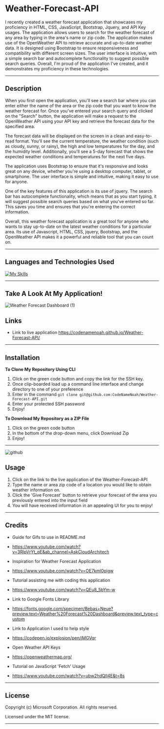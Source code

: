 # Weather-Forecast-API

I recently created a weather forecast application that showcases my proficiency in HTML, CSS, JavaScript, Bootstrap, Jquery, and API Key usages. The application allows users to search for the weather forecast of any area by typing in the area's name or zip code. The application makes use of the OpenWeather API to retrieve accurate and up-to-date weather data. It is designed using Bootstrap to ensure responsiveness and compatibility with different screen sizes. The user interface is intuitive, with a simple search bar and autocomplete functionality to suggest possible search queries. Overall, I'm proud of the application I've created, and it demonstrates my proficiency in these technologies.

---

## Description

When you first open the application, you'll see a search bar where you can enter either the name of the area or the zip code that you want to know the weather forecast for. Once you've entered your search query and clicked on the "Search" button, the application will make a request to the OpenWeather API using your API key and retrieve the forecast data for the specified area.

The forecast data will be displayed on the screen in a clean and easy-to-read format. You'll see the current temperature, the weather condition (such as cloudy, sunny, or rainy), the high and low temperatures for the day, and the humidity level. Additionally, you'll see a 5-day forecast that shows the expected weather conditions and temperatures for the next five days.

The application uses Bootstrap to ensure that it's responsive and looks great on any device, whether you're using a desktop computer, tablet, or smartphone. The user interface is simple and intuitive, making it easy to use for anyone.

One of the key features of this application is its use of jquery. The search bar has autocomplete functionality, which means that as you start typing, it will suggest possible search queries based on what you've entered so far. This saves you time and ensures that you're entering the correct information.

Overall, this weather forecast application is a great tool for anyone who wants to stay up-to-date on the latest weather conditions for a particular area. Its use of Javascript, HTML, CSS, jquery, Bootstrap, and the OpenWeather API makes it a powerful and reliable tool that you can count on.

---

## Languages and Technologies Used

[![My Skills](https://skillicons.dev/icons?i=html,css,js,jquery,bootstrap,git)](https://skillicons.dev)

---

## Take A Look At My Application!

![Weather Forecast Dashboard (1)](https://user-images.githubusercontent.com/127361736/231061906-69be0437-0d22-4175-b028-191ecadce0ce.gif)

## Links

- Link to live application https://codenamenoah.github.io/Weather-Forecast-API/

---

## Installation

**To Clone My Repository Using CLI**

1. Click on the green code button and copy the link for the SSH key.
2. Once clip-boarded load up a command line interface and change directory to one of your preference
3. Enter in the command `git clone git@github.com:CodeNameNoah/Weather-Forecast-API.git`
4. Enter your protected SSH password
5. Enjoy!

**To Download My Repository as a ZIP File**

1. Click on the green code button
2. In the bottom of the drop-down menu, click Download Zip
3. Enjoy!

---

![github](https://user-images.githubusercontent.com/127361736/227422005-d28a9020-e331-4098-976b-df9c1e545bb4.png)

## Usage

1. Click on the link to the live application of the Weather-Forecast-API
2. Type the name or area zip code of a location you would like to obtain weather information on.
3. Click the 'Give Forecast' button to retrieve your forecast of the area you previously entered into the input field
4. You will have received information in an appealing UI for you to enjoy!

---

## Credits

- Guide for Gifs to use in README.md

* https://www.youtube.com/watch?v=3RlpVrYt_qE&ab_channel=AskCloudArchitech

- Inspiration for Weather Forecast Application

* https://www.youtube.com/watch?v=OE7kml0pigw

- Tutorial assisting me with coding this application

* https://www.youtube.com/watch?v=QEu8_5bYm-w

- Link to Google Fonts Library

* https://fonts.google.com/specimen/Bebas+Neue?preview.text=Weather%20Forecast%20Dashboard&preview.text_type=custom

- Link to Application I used to help style

* https://codepen.io/explosion/pen/jMGVqr

- Open Weather API Keys

* https://openweathermap.org/

- Tutorial on JavaScript 'Fetch' Usage

* https://www.youtube.com/watch?v=ubw2hdQIl4E&t=8s

---

## License

Copyright (c) Microsoft Corporation. All rights reserved.

Licensed under the MIT license.

---
